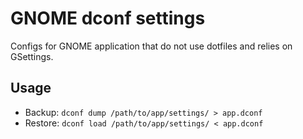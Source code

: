 # GNOME dconf settings
Configs for GNOME application that do not use dotfiles and relies on GSettings.

## Usage
* Backup: `dconf dump /path/to/app/settings/ > app.dconf`
* Restore: `dconf load /path/to/app/settings/ < app.dconf`
